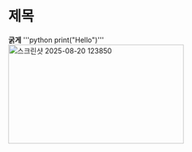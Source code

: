 # 제목
**굵게**
'''python print("Hello")'''
<img width="352" height="199" alt="스크린샷 2025-08-20 123850" src="https://github.com/user-attachments/assets/cd6e178f-cc6b-4d89-a3dd-1783692d3002" />
